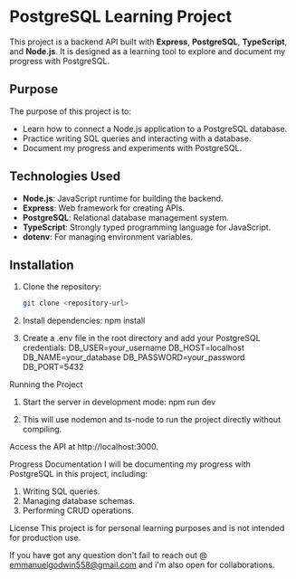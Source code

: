 # PostgreSQL Learning Project

This project is a backend API built with **Express**, **PostgreSQL**, **TypeScript**, and **Node.js**. It is designed as a learning tool to explore and document my progress with PostgreSQL.

## Purpose
The purpose of this project is to:
- Learn how to connect a Node.js application to a PostgreSQL database.
- Practice writing SQL queries and interacting with a database.
- Document my progress and experiments with PostgreSQL.

## Technologies Used
- **Node.js**: JavaScript runtime for building the backend.
- **Express**: Web framework for creating APIs.
- **PostgreSQL**: Relational database management system.
- **TypeScript**: Strongly typed programming language for JavaScript.
- **dotenv**: For managing environment variables.

## Installation
1. Clone the repository:
   ```bash
   git clone <repository-url>

2. Install dependencies:
   npm install

3. Create a .env file in the root directory and add your PostgreSQL credentials:
   DB_USER=your_username
   DB_HOST=localhost
   DB_NAME=your_database
   DB_PASSWORD=your_password
   DB_PORT=5432

Running the Project
1. Start the server in development mode:
    npm run dev

2. This will use nodemon and ts-node to run the project directly without compiling.

Access the API at http://localhost:3000.


Progress Documentation
I will be documenting my progress with PostgreSQL in this project, including:

1. Writing SQL queries.
2. Managing database schemas.
3. Performing CRUD operations.

   
License
This project is for personal learning purposes and is not intended for production use.

If you have got any question don't fail to reach out @ emmanuelgodwin558@gmail.com and i'm also open for collaborations.



